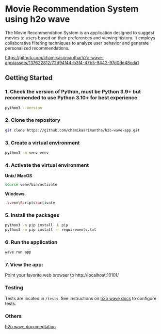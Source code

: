 # Movie Recommendation System using h2o wave

The Movie Recommendation System is an application designed to suggest movies to users based on their preferences and viewing history. It employs collaborative filtering techniques to analyze user behavior and generate personalized recommendations.

https://github.com/chamikasrimantha/h2o-wave-app/assets/137622812/72d94f44-b3f4-47b5-9443-97d0de48cda1


## Getting Started

### 1. Check the version of Python, must be Python 3.9+ but recommended to use Python 3.10+ for best experience
``` bash
python3 --version
```

### 2. Clone the repository
``` bash
git clone https://github.com/chamikasrimantha/h2o-wave-app.git
```

### 3. Create a virtual environment
``` bash
python3 -m venv venv
```

### 4. Activate the virtual environment
**Unix/ MacOS**
``` bash
source venv/bin/activate
```

**Windows**
``` bash
.\venv\Scripts\activate
```

### 5. Install the packages
``` bash
python3 -m pip install -U pip
python3 -m pip install -r requirements.txt
```

### 6. Run the application
``` bash
wave run app
```

### 7. View the app:
Point your favorite web browser to http://localhost:10101/

### Testing
Tests are located in ```/tests```. See instructions on [h2o wave docs](https://wave.h2o.ai/docs/browser-testing) to configure tests.

### Others

[h2o wave documentation](https://wave.h2o.ai/docs/getting-started)
